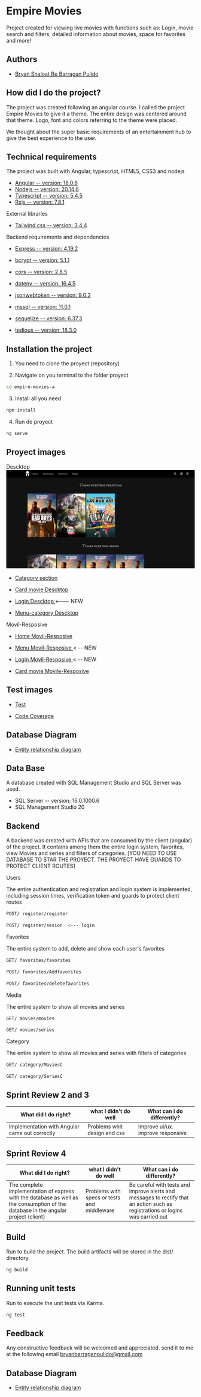 
# Empire Movies 

Project created for viewing live movies with functions such as: Login, movie search and filters, detailed information about movies, space for favorites and more!
## Authors

- [Bryan Shaloat Be Barragan Pulido](https://github.com/Bryan-Shaloat-Be)


## How did I do the project?


The project was created following an angular course. I called the project Empire Movies to give it a theme. The entire design was centered around that theme. Logo, font and colors referring to the theme were placed.

We thought about the super basic requirements of an entertainment hub to give the best experience to the user.


## Technical requirements

The project was built with Angular, typescript, HTML5, CSS3 and nodejs

- [Angular -- version: 18.0.6](https://angular.dev/)
- [Nodejs -- version: 20.14.6](https://nodejs.org/en)
- [Typescript -- version: 5.4.5](https://www.typescriptlang.org/)
- [Rxjs -- version: 7.8.1](https://rxjs.dev/)

External libraries

- [Tailwind css -- version: 3.4.4](https://tailwindcss.com/)

Backend requirements and dependencies

- [Express -- version: 4.19.2](https://expressjs.com/en/starter/installing.html)

- [bcrypt -- version: 5.1.1](https://www.npmjs.com/package/bcrypt)

- [cors -- version: 2.8.5](https://www.npmjs.com/package/cors)

- [dotenv -- version: 16.4.5](https://www.npmjs.com/package/dotenv)

- [jsonwebtoken -- version: 9.0.2](https://www.npmjs.com/package/jsonwebtoken)

- [mssql -- version: 11.0.1](https://www.npmjs.com/package/mssql)

- [sequelize -- version: 6.37.3](https://sequelize.org/)

- [tedious -- version: 18.3.0](https://www.npmjs.com/package/tedious)



## Installation the project

 
1. You need to clone the proyect (repository)

2. Navigate on you terminal to the folder proyect
```bash
cd empire-movies-a
```
3. Install all you need 

```bash
npm install
```
4. Run de proyect
```bash
ng serve
```


## Proyect images

Descktop
![Home image](https://github.com/Bryan-Shaloat-Be/Empire_movies-a/blob/development/public/Proyect%20img/proyect%20img/Inicio-Empire-movies.PNG)

- [Category section ](https://github.com/Bryan-Shaloat-Be/Empire_movies-a/blob/development/public/Proyect%20img/proyect%20img/Categorias_peliculas_Empire-movies.PNG)

- [Card movie Descktop ](https://github.com/Bryan-Shaloat-Be/Empire_movies-a/blob/development/public/Proyect%20img/proyect%20img/Tarjeta-Pelicula-Empire-Movies.PNG)

- [Login Descktop ](https://github.com/Bryan-Shaloat-Be/Empire_movies-a/blob/development/public/Proyect%20img/proyect%20img/Login-Empire-Movies.PNG) <--- NEW

- [Menu-category Descktop ](https://github.com/Bryan-Shaloat-Be/Empire_movies-a/blob/development/public/Proyect%20img/proyect%20img/Categorias-menu-Empire-movies.PNG)

Movil-Resposive

- [Home Movil-Resposive ](https://github.com/Bryan-Shaloat-Be/Empire_movies-a/blob/development/public/Proyect%20img/proyect%20img/Inicio-Resposivo-Empire-Movies.PNG)

- [Menu Movil-Resposive ](https://github.com/Bryan-Shaloat-Be/Empire_movies-a/blob/development/public/Proyect%20img/proyect%20img/Menu-Responsivo-Empire-Movies.PNG) < -- NEW

- [Login Movil-Resposive ](https://github.com/Bryan-Shaloat-Be/Empire_movies-a/blob/development/public/Proyect%20img/proyect%20img/Login-resposivo-Empire-movies.PNG) < -- NEW

- [Card movie Movile-Resposive ](https://github.com/Bryan-Shaloat-Be/Empire_movies-a/blob/development/public/Proyect%20img/proyect%20img/tarjeta-resposivo-pelicula.PNG)


## Test images

- [Test](https://github.com/Bryan-Shaloat-Be/Empire_movies-a/blob/development/public/Proyect%20img/Test/New%20test-Results-Sprint-4.jpeg)

- [Code Coverage](https://github.com/Bryan-Shaloat-Be/Empire_movies-a/blob/development/public/Proyect%20img/Test/New%20test-Code-Coverage-Sprint-4.jpeg)

## Database Diagram

- [Entity relationship diagram](https://github.com/Bryan-Shaloat-Be/Empire_movies-a/blob/development/public/Proyect%20img/Entity%20relationship%20diagram/diagrama2.PNG)
## Data Base

A database created with SQL Management Studio and SQL Server was used.

- SQL Server -- version: 16.0.1000.6
- SQL Management Studio 20
## Backend 


A backend was created with APIs that are consumed by the client (angular) of the project.  It contains among them the entire login system, favorites, view Movies and series and filters of categories. [YOU NEED TO USE DATABASE TO STAR THE PROYECT. THE PROYECT HAVE GUARDS TO PROTECT CLIENT ROUTES]

Users

The entire authentication and registration and login system is implemented, including session times, verification token and guards to protect client routes
```bash
POST/ register/register
```
```bash
POST/ register/sesion  <--- login
```

Favorites

The entire system to add, delete and show each user's favorites
```bash
GET/ favorites/favorites
```
```bash
POST/ favorites/Addfavorites
```
```bash
POST/ favorites/deletefavorites
```

Media

The entire system to show all movies and series
```bash
GET/ movies/movies
```
```bash
GET/ movies/series
```

Category

The entire system to show all movies and series with filters of categories

```bash
GET/ category/MoviesC
```
```bash
GET/ category/SeriesC
```
## Sprint Review 2 and 3

| What did I do right? | what I didn't do well| What can i do differently? 
|----|-------------------|------|
| Implementation with Angular came out correctly| Problems whit design and css |Improve ui/ux. improve responsive

## Sprint Review 4

| What did I do right? | what I didn't do well| What can i do differently? 
|----|-------------------|------|
|The complete implementation of express with the database as well as the consumption of the database in the angular project (client)|Problems with specs or tests and middleware|Be careful with tests and improve alerts and messages to rectify that an action such as registrations or logins was carried out|

## Build

Run to build the project. The build artifacts will be stored in the dist/ directory.
```bash
ng build
```

## Running unit tests

Run to execute the unit tests via Karma.
```bash
ng test
```


## Feedback


Any constructive feedback will be welcomed and appreciated. send it to me at the following email bryanbarraganpulido@gmail.com
## Database Diagram

- [Entity relationship diagram](https://github.com/Bryan-Shaloat-Be/Empire_movies-a/blob/development/public/Proyect%20img/Entity%20relationship%20diagram/diagrama2.PNG)